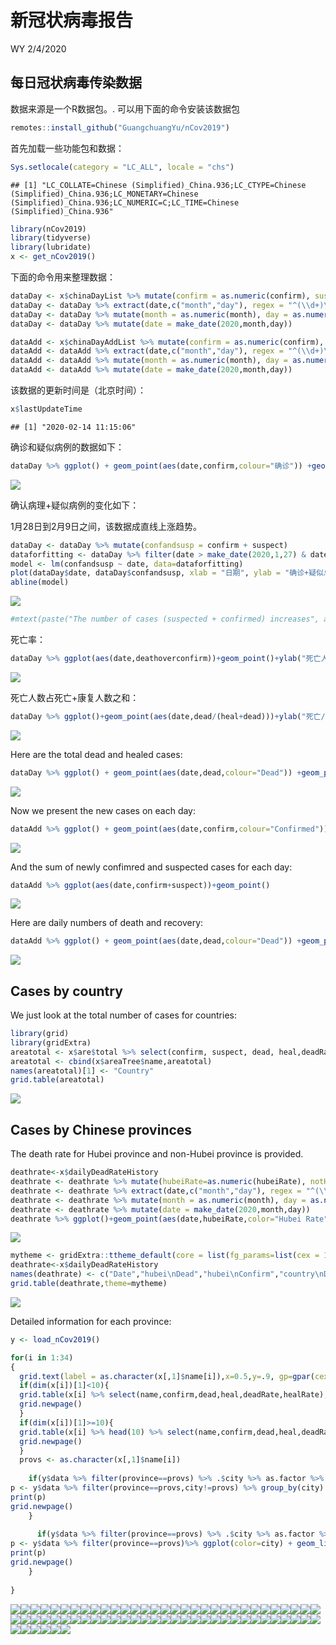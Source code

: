 新冠状病毒报告
================
WY
2/4/2020

## 每日冠状病毒传染数据

数据来源是一个R数据包。. 可以用下面的命令安装该数据包

``` r
remotes::install_github("GuangchuangYu/nCov2019")
```

首先加载一些功能包和数据：

``` r
Sys.setlocale(category = "LC_ALL", locale = "chs")
```

    ## [1] "LC_COLLATE=Chinese (Simplified)_China.936;LC_CTYPE=Chinese (Simplified)_China.936;LC_MONETARY=Chinese (Simplified)_China.936;LC_NUMERIC=C;LC_TIME=Chinese (Simplified)_China.936"

``` r
library(nCov2019)
library(tidyverse)
library(lubridate)
x <- get_nCov2019()
```

下面的命令用来整理数据：

``` r
dataDay <- x$chinaDayList %>% mutate(confirm = as.numeric(confirm), suspect = as.numeric(suspect), dead = as.numeric(dead), heal = as.numeric(heal), deathoverconfirm = dead/confirm)
dataDay <- dataDay %>% extract(date,c("month","day"), regex = "^(\\d+)\\.(\\d+)$",remove = FALSE) 
dataDay <- dataDay %>% mutate(month = as.numeric(month), day = as.numeric(day))
dataDay <- dataDay %>% mutate(date = make_date(2020,month,day))

dataAdd <- x$chinaDayAddList %>% mutate(confirm = as.numeric(confirm), suspect = as.numeric(suspect), dead = as.numeric(dead), heal = as.numeric(heal), deathoverconfirm = dead/confirm)
dataAdd <- dataAdd %>% extract(date,c("month","day"), regex = "^(\\d+)\\.(\\d+)$",remove = FALSE) 
dataAdd <- dataAdd %>% mutate(month = as.numeric(month), day = as.numeric(day))
dataAdd <- dataAdd %>% mutate(date = make_date(2020,month,day))
```

该数据的更新时间是（北京时间）：

``` r
x$lastUpdateTime
```

    ## [1] "2020-02-14 11:15:06"

确诊和疑似病例的数据如下：

``` r
dataDay %>% ggplot() + geom_point(aes(date,confirm,colour="确诊")) +geom_point(aes(date,suspect,color="疑似")) +theme(legend.position="right")+ylab("病例数")+xlab("日期")+labs(colour="类别")+scale_color_manual(values=c("blue","red"))
```

![](Report_CN_files/figure-gfm/unnamed-chunk-3-1.png)<!-- -->

确认病理+疑似病例的变化如下：

1月28日到2月9日之间，该数据成直线上涨趋势。

``` r
dataDay <- dataDay %>% mutate(confandsusp = confirm + suspect)
dataforfitting <- dataDay %>% filter(date > make_date(2020,1,27) & date < make_date(2020,2,9)) 
model <- lm(confandsusp ~ date, data=dataforfitting)
plot(dataDay$date, dataDay$confandsusp, xlab = "日期", ylab = "确诊+疑似总和" )
abline(model)
```

![](Report_CN_files/figure-gfm/unnamed-chunk-4-1.png)<!-- -->

``` r
#mtext(paste("The number of cases (suspected + confirmed) increases", as.character(floor(model$coefficients[2])),"per day on average after Jan 28th.\n with R-squared value of ",round(summary(model)$r.squared, digits=5),"."))
```

死亡率：

``` r
dataDay %>% ggplot(aes(date,deathoverconfirm))+geom_point()+ylab("死亡人数/确诊人数")+xlab("日期")
```

![](Report_CN_files/figure-gfm/unnamed-chunk-5-1.png)<!-- -->

死亡人数占死亡+康复人数之和：

``` r
dataDay %>% ggplot()+geom_point(aes(date,dead/(heal+dead)))+ylab("死亡/(死亡+康复)")+xlab("日期")
```

![](Report_CN_files/figure-gfm/unnamed-chunk-6-1.png)<!-- -->

Here are the total dead and healed cases:

``` r
dataDay %>% ggplot() + geom_point(aes(date,dead,colour="Dead")) +geom_point(aes(date,heal,color="Healed")) +theme(legend.position="right")+ylab("Number of cases")+labs(colour="Type")+scale_color_manual(values=c("black","red"))
```

![](Report_CN_files/figure-gfm/unnamed-chunk-7-1.png)<!-- -->

Now we present the new cases on each day:

``` r
dataAdd %>% ggplot() + geom_point(aes(date,confirm,colour="Confirmed")) +geom_point(aes(date,suspect,color="Suspect")) +theme(legend.position="right")+ylab("Number of cases")+labs(colour="Type")+scale_color_manual(values=c("blue","red"))
```

![](Report_CN_files/figure-gfm/unnamed-chunk-8-1.png)<!-- -->

And the sum of newly confimred and suspected cases for each day:

``` r
dataAdd %>% ggplot(aes(date,confirm+suspect))+geom_point()
```

![](Report_CN_files/figure-gfm/unnamed-chunk-9-1.png)<!-- -->

Here are daily numbers of death and recovery:

``` r
dataAdd %>% ggplot() + geom_point(aes(date,dead,colour="Dead")) +geom_point(aes(date,heal,color="Healed")) +theme(legend.position="right")+ylab("Number of cases")+labs(colour="Type")+scale_color_manual(values=c("black","red"))
```

![](Report_CN_files/figure-gfm/unnamed-chunk-10-1.png)<!-- -->

## Cases by country

We just look at the total number of cases for countries:

``` r
library(grid)
library(gridExtra)
areatotal <- x$are$total %>% select(confirm, suspect, dead, heal,deadRate,healRate)
areatotal <- cbind(x$areaTree$name,areatotal)
names(areatotal)[1] <- "Country"
grid.table(areatotal)
```

![](Report_CN_files/figure-gfm/unnamed-chunk-11-1.png)<!-- -->

## Cases by Chinese provinces

The death rate for Hubei province and non-Hubei province is provided.

``` r
deathrate<-x$dailyDeadRateHistory
deathrate <- deathrate %>% mutate(hubeiRate=as.numeric(hubeiRate), notHubeiRate=as.numeric(notHubeiRate), countryRate=as.numeric(countryRate))
deathrate <- deathrate %>% extract(date,c("month","day"), regex = "^(\\d+)\\.(\\d+)$",remove = FALSE) 
deathrate <- deathrate %>% mutate(month = as.numeric(month), day = as.numeric(day))
deathrate <- deathrate %>% mutate(date = make_date(2020,month,day))
deathrate %>% ggplot()+geom_point(aes(date,hubeiRate,color="Hubei Rate"))+geom_point(aes(date,notHubeiRate,color="non-Hubei Rate"))+geom_point(aes(date,countryRate,color="country Rate"))+ ylab("Percentage(%)")
```

![](Report_CN_files/figure-gfm/unnamed-chunk-12-1.png)<!-- -->

``` r
mytheme <- gridExtra::ttheme_default(core = list(fg_params=list(cex = 1.0)),colhead = list(fg_params=list(cex = 1.0)),rowhead = list(fg_params=list(cex = 1.0)))
deathrate<-x$dailyDeadRateHistory
names(deathrate) <- c("Date","hubei\nDead","hubei\nConfirm","country\nDead","country\nConfirm","hubei\nRate","notHubei\nRate","country\nRate")
grid.table(deathrate,theme=mytheme)
```

![](Report_CN_files/figure-gfm/unnamed-chunk-13-1.png)<!-- -->

Detailed information for each province:

``` r
y <- load_nCov2019()
```

``` r
for(i in 1:34)
{
  grid.text(label = as.character(x[,1]$name[i]),x=0.5,y=.9, gp=gpar(cex=2))
  if(dim(x[i])[1]<10){
  grid.table(x[i] %>% select(name,confirm,dead,heal,deadRate,healRate),vp=viewport(x=0.5,y=.5,width=1,height=1))
  grid.newpage()
  }
  if(dim(x[i])[1]>=10){
  grid.table(x[i] %>% head(10) %>% select(name,confirm,dead,heal,deadRate,healRate),vp=viewport(x=0.5,y=.5,width=1,height=1))
  grid.newpage()
  }
  provs <- as.character(x[,1]$name[i])
  
    if(y$data %>% filter(province==provs) %>% .$city %>% as.factor %>% levels %>% length != 1){
p <- y$data %>% filter(province==provs,city!=provs) %>% group_by(city) %>% ggplot(color=city) + geom_line(aes(time,cum_confirm,color=city))+geom_point(aes(time,cum_confirm,color=city))+ylab(paste(provs," confirmed"))
print(p)
grid.newpage()
    }
  
      if(y$data %>% filter(province==provs) %>% .$city %>% as.factor %>% levels %>% length == 1){
p <- y$data %>% filter(province==provs)%>% ggplot(color=city) + geom_line(aes(time,cum_confirm,color=city))+geom_point(aes(time,cum_confirm,color=city))+ylab(paste(provs," confirmed"))
print(p)
grid.newpage()
    }
  
}
```

![](Report_CN_files/figure-gfm/unnamed-chunk-15-1.png)<!-- -->![](Report_CN_files/figure-gfm/unnamed-chunk-15-2.png)<!-- -->![](Report_CN_files/figure-gfm/unnamed-chunk-15-3.png)<!-- -->![](Report_CN_files/figure-gfm/unnamed-chunk-15-4.png)<!-- -->![](Report_CN_files/figure-gfm/unnamed-chunk-15-5.png)<!-- -->![](Report_CN_files/figure-gfm/unnamed-chunk-15-6.png)<!-- -->![](Report_CN_files/figure-gfm/unnamed-chunk-15-7.png)<!-- -->![](Report_CN_files/figure-gfm/unnamed-chunk-15-8.png)<!-- -->![](Report_CN_files/figure-gfm/unnamed-chunk-15-9.png)<!-- -->![](Report_CN_files/figure-gfm/unnamed-chunk-15-10.png)<!-- -->![](Report_CN_files/figure-gfm/unnamed-chunk-15-11.png)<!-- -->![](Report_CN_files/figure-gfm/unnamed-chunk-15-12.png)<!-- -->![](Report_CN_files/figure-gfm/unnamed-chunk-15-13.png)<!-- -->![](Report_CN_files/figure-gfm/unnamed-chunk-15-14.png)<!-- -->![](Report_CN_files/figure-gfm/unnamed-chunk-15-15.png)<!-- -->![](Report_CN_files/figure-gfm/unnamed-chunk-15-16.png)<!-- -->![](Report_CN_files/figure-gfm/unnamed-chunk-15-17.png)<!-- -->![](Report_CN_files/figure-gfm/unnamed-chunk-15-18.png)<!-- -->![](Report_CN_files/figure-gfm/unnamed-chunk-15-19.png)<!-- -->![](Report_CN_files/figure-gfm/unnamed-chunk-15-20.png)<!-- -->![](Report_CN_files/figure-gfm/unnamed-chunk-15-21.png)<!-- -->![](Report_CN_files/figure-gfm/unnamed-chunk-15-22.png)<!-- -->![](Report_CN_files/figure-gfm/unnamed-chunk-15-23.png)<!-- -->![](Report_CN_files/figure-gfm/unnamed-chunk-15-24.png)<!-- -->![](Report_CN_files/figure-gfm/unnamed-chunk-15-25.png)<!-- -->![](Report_CN_files/figure-gfm/unnamed-chunk-15-26.png)<!-- -->![](Report_CN_files/figure-gfm/unnamed-chunk-15-27.png)<!-- -->![](Report_CN_files/figure-gfm/unnamed-chunk-15-28.png)<!-- -->![](Report_CN_files/figure-gfm/unnamed-chunk-15-29.png)<!-- -->![](Report_CN_files/figure-gfm/unnamed-chunk-15-30.png)<!-- -->![](Report_CN_files/figure-gfm/unnamed-chunk-15-31.png)<!-- -->![](Report_CN_files/figure-gfm/unnamed-chunk-15-32.png)<!-- -->![](Report_CN_files/figure-gfm/unnamed-chunk-15-33.png)<!-- -->![](Report_CN_files/figure-gfm/unnamed-chunk-15-34.png)<!-- -->![](Report_CN_files/figure-gfm/unnamed-chunk-15-35.png)<!-- -->![](Report_CN_files/figure-gfm/unnamed-chunk-15-36.png)<!-- -->![](Report_CN_files/figure-gfm/unnamed-chunk-15-37.png)<!-- -->![](Report_CN_files/figure-gfm/unnamed-chunk-15-38.png)<!-- -->![](Report_CN_files/figure-gfm/unnamed-chunk-15-39.png)<!-- -->![](Report_CN_files/figure-gfm/unnamed-chunk-15-40.png)<!-- -->![](Report_CN_files/figure-gfm/unnamed-chunk-15-41.png)<!-- -->![](Report_CN_files/figure-gfm/unnamed-chunk-15-42.png)<!-- -->![](Report_CN_files/figure-gfm/unnamed-chunk-15-43.png)<!-- -->![](Report_CN_files/figure-gfm/unnamed-chunk-15-44.png)<!-- -->![](Report_CN_files/figure-gfm/unnamed-chunk-15-45.png)<!-- -->![](Report_CN_files/figure-gfm/unnamed-chunk-15-46.png)<!-- -->![](Report_CN_files/figure-gfm/unnamed-chunk-15-47.png)<!-- -->![](Report_CN_files/figure-gfm/unnamed-chunk-15-48.png)<!-- -->![](Report_CN_files/figure-gfm/unnamed-chunk-15-49.png)<!-- -->![](Report_CN_files/figure-gfm/unnamed-chunk-15-50.png)<!-- -->![](Report_CN_files/figure-gfm/unnamed-chunk-15-51.png)<!-- -->![](Report_CN_files/figure-gfm/unnamed-chunk-15-52.png)<!-- -->![](Report_CN_files/figure-gfm/unnamed-chunk-15-53.png)<!-- -->![](Report_CN_files/figure-gfm/unnamed-chunk-15-54.png)<!-- -->![](Report_CN_files/figure-gfm/unnamed-chunk-15-55.png)<!-- -->![](Report_CN_files/figure-gfm/unnamed-chunk-15-56.png)<!-- -->![](Report_CN_files/figure-gfm/unnamed-chunk-15-57.png)<!-- -->![](Report_CN_files/figure-gfm/unnamed-chunk-15-58.png)<!-- -->![](Report_CN_files/figure-gfm/unnamed-chunk-15-59.png)<!-- -->![](Report_CN_files/figure-gfm/unnamed-chunk-15-60.png)<!-- -->![](Report_CN_files/figure-gfm/unnamed-chunk-15-61.png)<!-- -->![](Report_CN_files/figure-gfm/unnamed-chunk-15-62.png)<!-- -->![](Report_CN_files/figure-gfm/unnamed-chunk-15-63.png)<!-- -->![](Report_CN_files/figure-gfm/unnamed-chunk-15-64.png)<!-- -->![](Report_CN_files/figure-gfm/unnamed-chunk-15-65.png)<!-- -->![](Report_CN_files/figure-gfm/unnamed-chunk-15-66.png)<!-- -->![](Report_CN_files/figure-gfm/unnamed-chunk-15-67.png)<!-- -->![](Report_CN_files/figure-gfm/unnamed-chunk-15-68.png)<!-- -->
